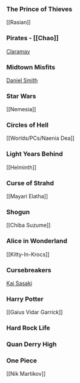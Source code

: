 
### The Prince of Thieves
[[Rasian]]

### Pirates - [[Chao]]
[Claramay](Claramay.md)

### Midtown Misfits
[Daniel Smith](Daniel%20Smith.md)

### Star Wars
[[Nemesia]]

### Circles of Hell
[[Worlds/PCs/Naenia Dea]]

### Light Years Behind
[[Helminth]]

### Curse of Strahd
[[Mayari Elatha]]

### Shogun
[[Chiba Suzume]]

### Alice in Wonderland
[[Kitty-In-Krocs]]

### Cursebreakers
[Kai Sasaki](Kai%20Sasaki.md)

### Harry Potter
[[Gaius Vidar Garrick]]

### Hard Rock Life

### Quan Derry High

### One Piece
[[Nik Martikov]]
